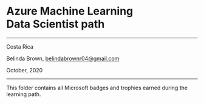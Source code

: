 # Azure Machine Learning <br> Data Scientist path

----------

Costa Rica

Belinda Brown, belindabrownr04@gmail.com

October, 2020

----------

This folder contains all Microsoft badges and trophies earned during the learning path.


